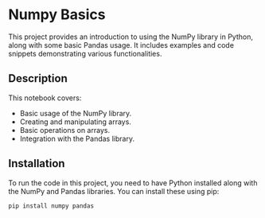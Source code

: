 # Numpy Basics

This project provides an introduction to using the NumPy library in Python, along with some basic Pandas usage. It includes examples and code snippets demonstrating various functionalities.

## Description

This notebook covers:
- Basic usage of the NumPy library.
- Creating and manipulating arrays.
- Basic operations on arrays.
- Integration with the Pandas library.

## Installation

To run the code in this project, you need to have Python installed along with the NumPy and Pandas libraries. You can install these using pip:

```bash
pip install numpy pandas
